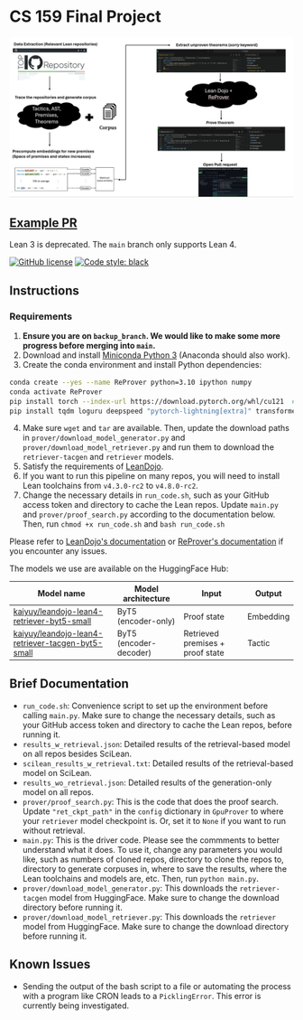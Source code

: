 # CS 159 Final Project

![Model](images/CS159PipelinePicture.png)

## [Example PR](https://github.com/Adarsh321123/pfr/pulls)

Lean 3 is deprecated. The `main` branch only supports Lean 4.

[![GitHub license](https://img.shields.io/github/license/MineDojo/MineDojo)](https://github.com/MineDojo/MineDojo/blob/main/LICENSE) [![Code style: black](https://img.shields.io/badge/code%20style-black-000000.svg)](https://github.com/psf/black)


## Instructions

### Requirements

1. **Ensure you are on `backup_branch`. We would like to make some more progress before merging into `main`.**
2. Download and install [Miniconda Python 3](https://docs.conda.io/en/latest/miniconda.html) (Anaconda should also work).
3. Create the conda environment and install Python dependencies:
```bash
conda create --yes --name ReProver python=3.10 ipython numpy
conda activate ReProver
pip install torch --index-url https://download.pytorch.org/whl/cu121  # Depending on your CUDA version; see https://pytorch.org/.
pip install tqdm loguru deepspeed "pytorch-lightning[extra]" transformers tensorboard openai rank_bm25 lean-dojo
```
4. Make sure `wget` and `tar` are available. Then, update the download paths in `prover/download_model_generator.py` and `prover/download_model_retriever.py` and run them to download the `retriever-tacgen` and `retriever` models.
5. Satisfy the requirements of [LeanDojo](https://github.com/lean-dojo/LeanDojo#requirements).
6. If you want to run this pipeline on many repos, you will need to install Lean toolchains from `v4.3.0-rc2` to `v4.8.0-rc2`.
7. Change the necessary details in `run_code.sh`, such as your GitHub access token and directory to cache the Lean repos. Update `main.py` and `prover/proof_search.py` according to the documentation below. Then, run `chmod +x run_code.sh` and `bash run_code.sh`

Please refer to [LeanDojo's documentation](https://leandojo.readthedocs.io/en/latest/) or [ReProver's documentation](https://github.com/lean-dojo/ReProver) if you encounter any issues.

The models we use are available on the HuggingFace Hub:

| Model name | Model architecture | Input | Output |
| ---------- | ------------------ | ----- | ------ |
| [kaiyuy/leandojo-lean4-retriever-byt5-small](https://huggingface.co/kaiyuy/leandojo-lean4-retriever-byt5-small) | ByT5 (encoder-only) | Proof state | Embedding |
| [kaiyuy/leandojo-lean4-retriever-tacgen-byt5-small](https://huggingface.co/kaiyuy/leandojo-lean4-retriever-tacgen-byt5-small) | ByT5 (encoder-decoder) | Retrieved premises + proof state | Tactic |

## Brief Documentation

- `run_code.sh`: Convenience script to set up the environment before calling `main.py`. Make sure to change the necessary details, such as your GitHub access token and directory to cache the Lean repos, before running it.
- `results_w_retrieval.json`: Detailed results of the retrieval-based model on all repos besides SciLean.
- `scilean_results_w_retrieval.txt`: Detailed results of the retrieval-based model on SciLean.
- `results_wo_retrieval.json`: Detailed results of the generation-only model on all repos.
- `prover/proof_search.py`: This is the code that does the proof search. Update `"ret_ckpt_path"` in the `config` dictionary in `GpuProver` to where your `retriever` model checkpoint is. Or, set it to `None` if you want to run without retrieval.
- `main.py`: This is the driver code. Please see the commments to better understand what it does. To use it, change any parameters you would like, such as numbers of cloned repos, directory to clone the repos to, directory to generate corpuses in, where to save the results, where the Lean toolchains and models are, etc. Then, run `python main.py`.
- `prover/download_model_generator.py`: This downloads the `retriever-tacgen` model from HuggingFace. Make sure to change the download directory before running it.
- `prover/download_model_retriever.py`: This downloads the `retriever` model from HuggingFace. Make sure to change the download directory before running it.

## Known Issues

- Sending the output of the bash script to a file or automating the process with a program like CRON leads to a `PicklingError`. This error is currently being investigated.